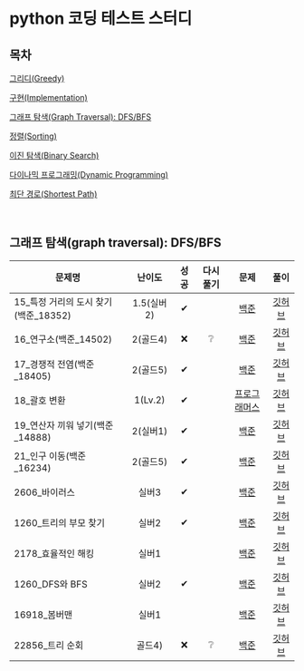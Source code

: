 # python 코딩 테스트 스터디

## 목차
[그리디(Greedy)](../greedy/README.md)

[구현(Implementation)](./implementation/README.md)

[그래프 탐색(Graph Traversal): DFS/BFS](./graph_traversal/README.md)

[정렬(Sorting)](./sorting/README.md)

[이진 탐색(Binary Search)](./binary_search/README.md)

[다이나믹 프로그래밍(Dynamic Programming)](./dynamic_programming/README.md)

[최단 경로(Shortest Path)](./shortest_path/README.md)

<br>

## 그래프 탐색(graph traversal): DFS/BFS
|문제명|난이도|성공|다시풀기|문제|풀이|
|-----|:----:|:----:|:----:|:----:|:---:|
|15_특정 거리의 도시 찾기(백준_18352)|1.5(실버2)|✔||[백준](https://www.acmicpc.net/problem/18352)|[깃허브](./graph_traversal/)|
|16_연구소(백준_14502)|2(골드4)|❌|❔|[백준](https://www.acmicpc.net/problem/14502)|[깃허브](./graph_traversal/)|
|17_경쟁적 전염(백준_18405)|2(골드5)|✔||[백준](https://www.acmicpc.net/problem/18405)|[깃허브](./graph_traversal/)|
|18_괄호 변환|1(Lv.2)|✔||[프로그래머스](https://school.programmers.co.kr/learn/courses/30/lessons/60058)|[깃허브](./graph_traversal/)|
|19_연산자 끼워 넣기(백준_14888)|2(실버1)|✔||[백준](https://www.acmicpc.net/problem/14888)|[깃허브](./graph_traversal/)|
|21_인구 이동(백준_16234)|2(골드5)|✔||[백준](https://www.acmicpc.net/problem/16234)|[깃허브](./graph_traversal/)|
|2606_바이러스|실버3|✔||[백준](https://www.acmicpc.net/problem/2606)|[깃허브](./graph_traversal/)|
|1260_트리의 부모 찾기|실버2|✔||[백준](https://www.acmicpc.net/problem/1260)|[깃허브](./graph_traversal/)|
|2178_효율적인 해킹|실버1|||[백준](https://www.acmicpc.net/problem/2178)|[깃허브](./graph_traversal/)|
|1260_DFS와 BFS|실버2|✔||[백준](https://www.acmicpc.net/problem/1260)|[깃허브](./graph_traversal/)|
|16918_봄버맨|실버1|||[백준](https://www.acmicpc.net/problem/16918)|[깃허브](./graph_traversal/)|
|22856_트리 순회|골드4)|❌|❔|[백준](https://www.acmicpc.net/problem/22856)|[깃허브](./graph_traversal/)|

